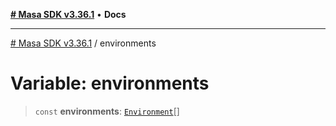 [**# Masa SDK v3.36.1**](../README.md) • **Docs**

***

[# Masa SDK v3.36.1](../globals.md) / environments

# Variable: environments

> `const` **environments**: [`Environment`](../type-aliases/Environment.md)[]

